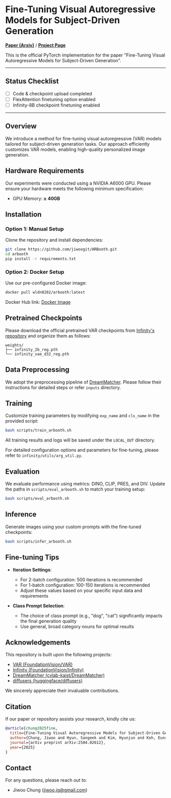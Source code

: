 # Fine-Tuning Visual Autoregressive Models for Subject-Driven Generation

[**Paper (Arxiv)**](https://arxiv.org/abs/2504.02612) / [**Project Page**](https://jiwoogit.github.io/ARBooth)

This is the official PyTorch implementation for the paper "Fine-Tuning Visual Autoregressive Models for Subject-Driven Generation".

---

## Status Checklist

- [ ] Code & checkpoint upload completed
- [ ] FlexAttention finetuning option enabled
- [ ] Infinity-8B checkpoint finetuning enabled

---

## Overview

We introduce a method for fine-tuning visual autoregressive (VAR) models tailored for subject-driven generation tasks. Our approach efficiently customizes VAR models, enabling high-quality personalized image generation.

## Hardware Requirements

Our experiments were conducted using a NVIDIA A6000 GPU. Please ensure your hardware meets the following minimum specification:

* GPU Memory: **≥ 40GB**

## Installation

### Option 1: Manual Setup

Clone the repository and install dependencies:

```bash
git clone https://github.com/jiwoogit/ARBooth.git
cd arbooth
pip install -r requirements.txt
```

### Option 2: Docker Setup

Use our pre-configured Docker image:

```bash
docker pull wldn0202/arbooth:latest
```

Docker Hub link: [Docker Image](https://hub.docker.com/repository/docker/wldn0202/arbooth/general)

## Pretrained Checkpoints

Please download the official pretrained VAR checkpoints from [Infinity's repository](https://github.com/FoundationVision/Infinity/tree/main) and organize them as follows:

```
weights/
├── infinity_2b_reg.pth
└── infinity_vae_d32_reg.pth
```

## Data Preprocessing

We adopt the preprocessing pipeline of [DreamMatcher](https://github.com/cvlab-kaist/DreamMatcher). Please follow their instructions for detailed steps or refer `inputs` directory.

## Training

Customize training parameters by modifying `exp_name` and `cls_name` in the provided script:

```bash
bash scripts/train_arbooth.sh
```

All training results and logs will be saved under the `LOCAL_OUT` directory.

For detailed configuration options and parameters for fine-tuning, please refer to `infinity/utils/arg_util.py`.

## Evaluation

We evaluate performance using metrics: DINO, CLIP, PRES, and DIV. Update the paths in `scripts/eval_arbooth.sh` to match your training setup:

```bash
bash scripts/eval_arbooth.sh
```

## Inference

Generate images using your custom prompts with the fine-tuned checkpoints:

```bash
bash scripts/infer_arbooth.sh
```

## Fine-tuning Tips

- **Iteration Settings**: 
  - For 2-batch configuration: 500 iterations is recommended
  - For 1-batch configuration: 100-150 iterations is recommended
  - Adjust these values based on your specific input data and requirements

- **Class Prompt Selection**:
  - The choice of class prompt (e.g., "dog", "cat") significantly impacts the final generation quality
  - Use general, broad category nouns for optimal results

## Acknowledgements

This repository is built upon the following projects:

* [VAR (FoundationVision/VAR)](https://github.com/FoundationVision/VAR)
* [Infinity (FoundationVision/Infinity)](https://github.com/FoundationVision/Infinity/tree/main?tab=readme-ov-file)
* [DreamMatcher (cvlab-kaist/DreamMatcher)](https://github.com/cvlab-kaist/DreamMatcher)
* [diffusers (huggingface/diffusers)](https://github.com/huggingface/diffusers)

We sincerely appreciate their invaluable contributions.

## Citation

If our paper or repository assists your research, kindly cite us:

```bibtex
@article{chung2025fine,
  title={Fine-Tuning Visual Autoregressive Models for Subject-Driven Generation},
  author={Chung, Jiwoo and Hyun, Sangeek and Kim, Hyunjun and Koh, Eunseo and Lee, MinKyu and Heo, Jae-Pil},
  journal={arXiv preprint arXiv:2504.02612},
  year={2025}
}
```

## Contact

For any questions, please reach out to:

* Jiwoo Chung ([jiwoo.jg@gmail.com](mailto:jiwoo.jg@gmail.com))
